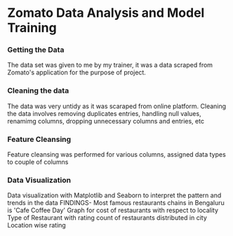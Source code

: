 # Zomato Data Analysis and Model Training
### Getting the Data
The data set was given to me by my trainer, it was a data scraped from Zomato's application for the purpose of project.

### Cleaning the data
The data was very untidy as it was scaraped from online platform.
Cleaning the data involves removing duplicates entries, handling null values, renamimg columns, dropping unnecessary columns and entries, etc

### Feature Cleansing
Feature cleansing was performed for various columns, assigned data types to couple of columns

### Data Visualization
Data visualization with Matplotlib and Seaborn to interpret the pattern and trends in the data
FINDINGS-
Most famous restaurants chains in Bengaluru is 'Cafe Coffee Day'
Graph for cost of restaurants with respect to locality
Type of Restaurant with rating
count of restaurants distributed in city
Location wise rating 
